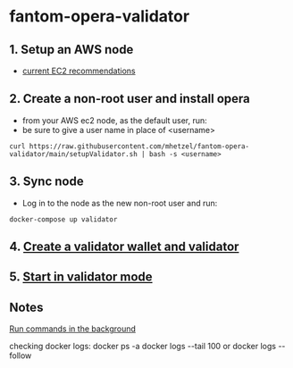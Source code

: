 # fantom-opera-validator

## 1. Setup an AWS node
- [current EC2 recommendations](https://docs.fantom.foundation/staking/how-to-run-a-validator-node#validator-parameters)

## 2. Create a non-root user and install opera
 - from your AWS ec2 node, as the default user, run:
 - be sure to give a user name in place of &lt;username>
```
curl https://raw.githubusercontent.com/mhetzel/fantom-opera-validator/main/setupValidator.sh | bash -s <username>
```
## 3. Sync node
- Log in to the node as the new non-root user and run:
```
docker-compose up validator
```
## 4. [Create a validator wallet and validator](https://docs.fantom.foundation/staking/how-to-run-a-validator-node#create-a-validator-wallet)

## 5. [Start in validator mode](https://docs.fantom.foundation/staking/how-to-run-a-validator-node#run-your-fantom-validator-node)

## Notes
[Run commands in the background](https://www.computerhope.com/unix/unohup.htm)

checking docker logs:
docker ps -a
docker logs --tail 100 <container ID> or docker logs --follow <container ID>
